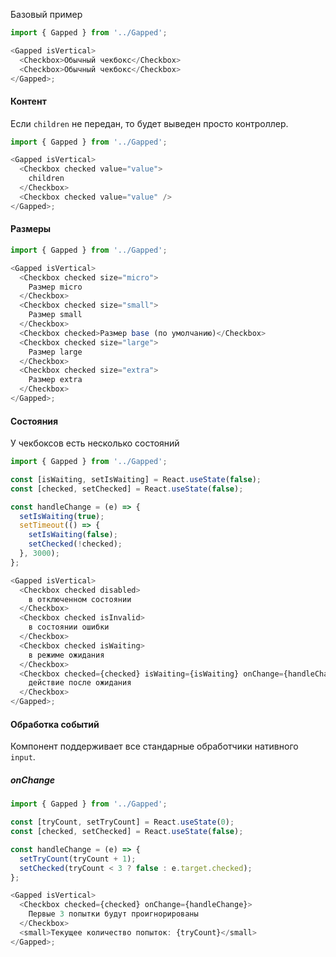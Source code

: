 Базовый пример

```js
import { Gapped } from '../Gapped';

<Gapped isVertical>
  <Checkbox>Обычный чекбокс</Checkbox>
  <Checkbox>Обычный чекбокс</Checkbox>
</Gapped>;
```

#### Контент

Если `children` не передан, то будет выведен просто контроллер.

```js
import { Gapped } from '../Gapped';

<Gapped isVertical>
  <Checkbox checked value="value">
    children
  </Checkbox>
  <Checkbox checked value="value" />
</Gapped>;
```

#### Размеры

```js
import { Gapped } from '../Gapped';

<Gapped isVertical>
  <Checkbox checked size="micro">
    Размер micro
  </Checkbox>
  <Checkbox checked size="small">
    Размер small
  </Checkbox>
  <Checkbox checked>Размер base (по умолчанию)</Checkbox>
  <Checkbox checked size="large">
    Размер large
  </Checkbox>
  <Checkbox checked size="extra">
    Размер extra
  </Checkbox>
</Gapped>;
```

#### Состояния

У чекбоксов есть несколько состояний

```js
import { Gapped } from '../Gapped';

const [isWaiting, setIsWaiting] = React.useState(false);
const [checked, setChecked] = React.useState(false);

const handleChange = (e) => {
  setIsWaiting(true);
  setTimeout(() => {
    setIsWaiting(false);
    setChecked(!checked);
  }, 3000);
};

<Gapped isVertical>
  <Checkbox checked disabled>
    в отключенном состоянии
  </Checkbox>
  <Checkbox checked isInvalid>
    в состоянии ошибки
  </Checkbox>
  <Checkbox checked isWaiting>
    в режиме ожидания
  </Checkbox>
  <Checkbox checked={checked} isWaiting={isWaiting} onChange={handleChange}>
    действие после ожидания
  </Checkbox>
</Gapped>;
```

#### Обработка событий

Компонент поддерживает все стандарные обработчики нативного `input`.

##### onChange

```js
import { Gapped } from '../Gapped';

const [tryCount, setTryCount] = React.useState(0);
const [checked, setChecked] = React.useState(false);

const handleChange = (e) => {
  setTryCount(tryCount + 1);
  setChecked(tryCount < 3 ? false : e.target.checked);
};

<Gapped isVertical>
  <Checkbox checked={checked} onChange={handleChange}>
    Первые 3 попытки будут проигнорированы
  </Checkbox>
  <small>Текущее количество попыток: {tryCount}</small>
</Gapped>;
```
